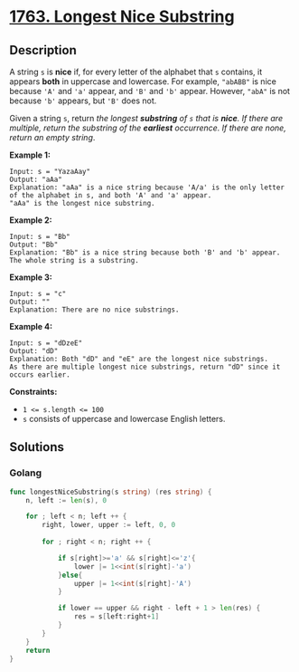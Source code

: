# [1763. Longest Nice Substring](https://leetcode-cn.com/problems/longest-nice-substring/)



## Description



A string `s` is **nice** if, for every letter of the alphabet that `s` contains, it appears **both** in uppercase and lowercase. For example, `"abABB"` is nice because `'A'` and `'a'` appear, and `'B'` and `'b'` appear. However, `"abA"` is not because `'b'` appears, but `'B'` does not.

Given a string `s`, return *the longest **substring** of `s` that is **nice**. If there are multiple, return the substring of the **earliest** occurrence. If there are none, return an empty string*.

 

**Example 1:**

```
Input: s = "YazaAay"
Output: "aAa"
Explanation: "aAa" is a nice string because 'A/a' is the only letter of the alphabet in s, and both 'A' and 'a' appear.
"aAa" is the longest nice substring.
```

**Example 2:**

```
Input: s = "Bb"
Output: "Bb"
Explanation: "Bb" is a nice string because both 'B' and 'b' appear. The whole string is a substring.
```

**Example 3:**

```
Input: s = "c"
Output: ""
Explanation: There are no nice substrings.
```

**Example 4:**

```
Input: s = "dDzeE"
Output: "dD"
Explanation: Both "dD" and "eE" are the longest nice substrings.
As there are multiple longest nice substrings, return "dD" since it occurs earlier.
```

 

**Constraints:**

- `1 <= s.length <= 100`
- `s` consists of uppercase and lowercase English letters.



## Solutions

<!-- tabs:start -->

### **Golang**

```go
func longestNiceSubstring(s string) (res string) {
    n, left := len(s), 0

    for ; left < n; left ++ {
        right, lower, upper := left, 0, 0
      
        for ; right < n; right ++ {

            if s[right]>='a' && s[right]<='z'{
                lower |= 1<<int(s[right]-'a')
            }else{
                upper |= 1<<int(s[right]-'A')
            }

            if lower == upper && right - left + 1 > len(res) {
                res = s[left:right+1]
            }
        }
    }
    return 
}
```

<!-- tabs:end -->
